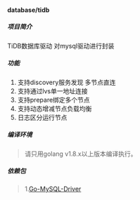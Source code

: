 #### database/tidb

##### 项目简介
TiDB数据库驱动 对mysql驱动进行封装

##### 功能
1. 支持discovery服务发现 多节点直连
2. 支持通过lvs单一地址连接
3. 支持prepare绑定多个节点
4. 支持动态增减节点负载均衡
5. 日志区分运行节点

##### 编译环境
> 请只用golang v1.8.x以上版本编译执行。

##### 依赖包
> 1.[Go-MySQL-Driver](https://github.com/go-sql-driver/mysql)
